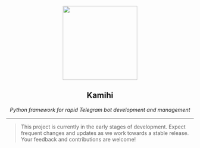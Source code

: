 <style>
.md-content .md-typeset h1 { display: none; }
</style>

<p align="center">
    <img src="https://api.iconify.design/flowbite:paper-plane-solid.svg?color=%231520A6" width="200" height="200">
</p>
<h2 align="center">
    Kamihi
</h2>
<p align="center">
    <em>Python framework for rapid Telegram bot development and management</em>
</p>

---

> This project is currently in the early stages of development. Expect frequent changes and updates as we work towards a stable release. Your feedback and contributions are welcome!
